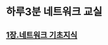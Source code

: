 # 하루3분 네트워크 교실

## [1장.네트워크 기초지식](https://github.com/jjy3385/TIL/blob/main/%EB%84%A4%ED%8A%B8%EC%9B%8C%ED%81%AC/%ED%95%98%EB%A3%A83%EB%B6%84%20%EB%84%A4%ED%8A%B8%EC%9B%8C%ED%81%AC%20%EA%B5%90%EC%8B%A4/1%EC%9E%A5/README.md)

